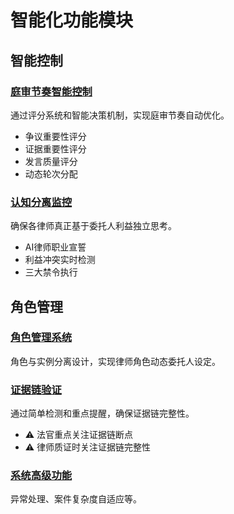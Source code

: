 # 智能化功能模块

## 智能控制

### [庭审节奏智能控制](./rhythm_control.md)
通过评分系统和智能决策机制，实现庭审节奏自动优化。
- 争议重要性评分
- 证据重要性评分  
- 发言质量评分
- 动态轮次分配

### [认知分离监控](./cognitive_separation.md)
确保各律师真正基于委托人利益独立思考。
- AI律师职业宣誓
- 利益冲突实时检测
- 三大禁令执行

## 角色管理

### [角色管理系统](./role_management.md)
角色与实例分离设计，实现律师角色动态委托人设定。

### [证据链验证](./evidence_chain.md)
通过简单检测和重点提醒，确保证据链完整性。
- ⚠️ 法官重点关注证据链断点
- ⚠️ 律师质证时关注证据链完整性

### [系统高级功能](./advanced_features.md)
异常处理、案件复杂度自适应等。